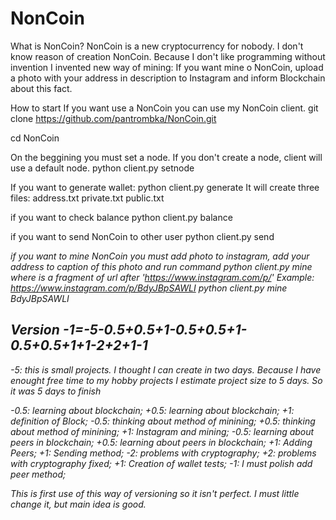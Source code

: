 # NonCoin

What is NonCoin?
NonCoin is a new cryptocurrency for nobody. 
I don't know reason of creation NonCoin.
Because I don't like programming without invention I invented new way of mining: If you want mine o NonCoin, upload a photo with 
your address in description to Instagram and inform Blockchain about this fact.

How to start
If you want use a NonCoin you can use my NonCoin client.
git clone https://github.com/pantrombka/NonCoin.git

cd NonCoin

On the beggining you must set a node. If you don't create a node, client will use a default node.
python client.py setnode <url>

If you want to generate wallet:
python client.py generate
It will create three files:
address.txt
private.txt
public.txt

if you want to check balance
python client.py balance

if you want to send NonCoin to other user
python client.py send <address> <amount>


if you want to mine  NonCoin you must add photo to instagram, add your address to caption of this photo and 
run command
python client.py mine <url>
where <url> is a fragment of url after 'https://www.instagram.com/p/'
Example: https://www.instagram.com/p/BdyJBpSAWLI
python client.py mine BdyJBpSAWLI


Version -1=-5-0.5+0.5+1-0.5+0.5+1-0.5+0.5+1+1-2+2+1-1
--------------------------------------------------
-5: this is small projects. I thought I can create in two days. Because I have enought free time to my hobby projects I estimate project size to 5 days. So it was 5 days to finish

-0.5: learning about blockchain;
+0.5: learning about blockchain;
+1: definition of Block;
-0.5: thinking about method of minining;
+0.5: thinking about method of minining;
+1: Instagram and mining;
-0.5: learning about peers in blockchain;
+0.5: learning about peers in blockchain;
+1: Adding Peers;
+1: Sending method;
-2: problems with cryptography;
+2: problems with cryptography fixed;
+1: Creation of wallet tests;
-1: I must polish add peer method;

This is first use of this way of versioning so it isn't perfect. I must little change it, but main idea is good. 

